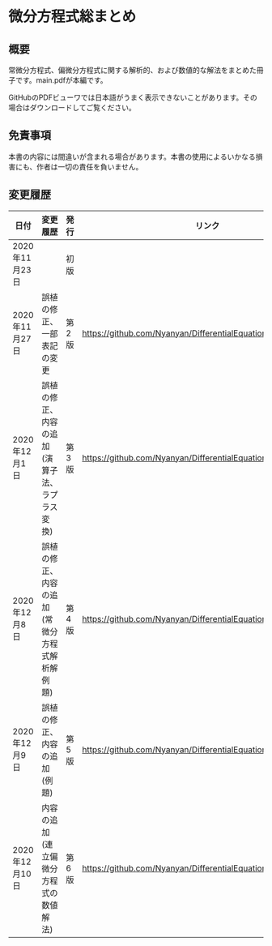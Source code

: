 # 微分方程式総まとめ

## 概要

常微分方程式、偏微分方程式に関する解析的、および数値的な解法をまとめた冊子です。main.pdfが本編です。

GitHubのPDFビューワでは日本語がうまく表示できないことがあります。その場合はダウンロードしてご覧ください。

## 免責事項

本書の内容には間違いが含まれる場合があります。本書の使用によるいかなる損害にも、作者は一切の責任を負いません。

## 変更履歴

| 日付           | 変更履歴                                       | 発行  | リンク                                                       |
| -------------- | ---------------------------------------------- | ----- | ------------------------------------------------------------ |
| 2020年11月23日 |                                                | 初版  |                                                              |
| 2020年11月27日 | 誤植の修正、一部表記の変更                     | 第2版 | https://github.com/Nyanyan/DifferentialEquation/releases/tag/2.0 |
| 2020年12月1日  | 誤植の修正、内容の追加(演算子法、ラプラス変換) | 第3版 | https://github.com/Nyanyan/DifferentialEquation/releases/tag/3.0 |
| 2020年12月8日  | 誤植の修正、内容の追加(常微分方程式解析解例題) | 第4版 | https://github.com/Nyanyan/DifferentialEquation/releases/tag/4.0 |
| 2020年12月9日  | 誤植の修正、内容の追加(例題)                   | 第5版 | https://github.com/Nyanyan/DifferentialEquation/releases/tag/5.0 |
| 2020年12月10日 | 内容の追加(連立偏微分方程式の数値解法)         | 第6版 | https://github.com/Nyanyan/DifferentialEquation/releases/tag/6.0 |

